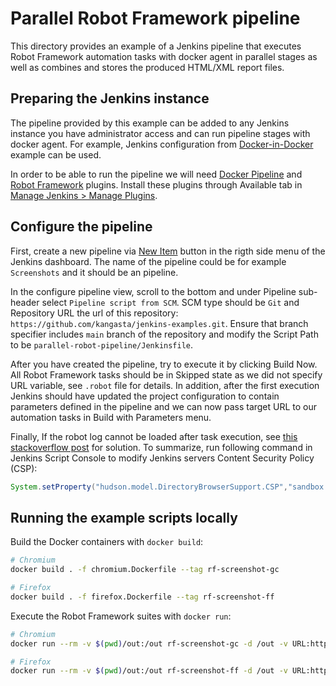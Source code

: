 # Parallel Robot Framework pipeline

This directory provides an example of a Jenkins pipeline that executes Robot Framework automation tasks with docker agent in parallel stages as well as combines and stores the produced HTML/XML report files.

## Preparing the Jenkins instance

The pipeline provided by this example can be added to any Jenkins instance you have administrator access and can run pipeline stages with docker agent. For example, Jenkins configuration from [Docker-in-Docker](../dind-jenkins/) example can be used.

In order to be able to run the pipeline we will need [Docker Pipeline](https://plugins.jenkins.io/docker-workflow/) and [Robot Framework](https://plugins.jenkins.io/robot/) plugins. Install these plugins through Available tab in [Manage Jenkins > Manage Plugins](http://localhost:8080/pluginManager/available).

## Configure the pipeline

First, create a new pipeline via [New Item](http://localhost:8080/view/all/newJob) button in the rigth side menu of the Jenkins dashboard. The name of the pipeline could be for example `Screenshots` and it should be an pipeline.

In the configure pipeline view, scroll to the bottom and under Pipeline sub-header select `Pipeline script from SCM`. SCM type should be `Git` and Repository URL the url of this repository: `https://github.com/kangasta/jenkins-examples.git`. Ensure that branch specifier includes `main` branch of the repository and modify the Script Path to be `parallel-robot-pipeline/Jenkinsfile`.

After you have created the pipeline, try to execute it by clicking Build Now. All Robot Framework tasks should be in Skipped state as we did not specify URL variable, see `.robot` file for details. In addition, after the first execution Jenkins should have updated the project configuration to contain parameters defined in the pipeline and we can now pass target URL to our automation tasks in Build with Parameters menu.

Finally, If the robot log cannot be loaded after task execution, see [this stackoverflow post](https://stackoverflow.com/questions/36607394/error-opening-robot-framework-log-failed) for solution. To summarize, run following command in Jenkins Script Console to modify Jenkins servers Content Security Policy (CSP):

```groovy
System.setProperty("hudson.model.DirectoryBrowserSupport.CSP","sandbox allow-scripts; default-src 'none'; img-src 'self' data: ; style-src 'self' 'unsafe-inline' data: ; script-src 'self' 'unsafe-inline' 'unsafe-eval' ;")
```

## Running the example scripts locally

Build the Docker containers with `docker build`:

```sh
# Chromium
docker build . -f chromium.Dockerfile --tag rf-screenshot-gc

# Firefox
docker build . -f firefox.Dockerfile --tag rf-screenshot-ff
```

Execute the Robot Framework suites with `docker run`:

```sh
# Chromium
docker run --rm -v $(pwd)/out:/out rf-screenshot-gc -d /out -v URL:https://github.com/kangasta/jenkins-examples

# Firefox
docker run --rm -v $(pwd)/out:/out rf-screenshot-ff -d /out -v URL:https://github.com/kangasta/jenkins-examples
```
